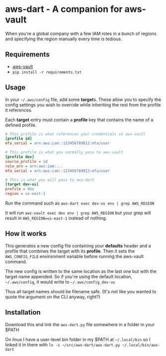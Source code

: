 # aws-dart - A companion for aws-vault #
When you're a global company with a few IAM roles in a bunch of regions and specifying the region manually every time is tedious.

## Requirements ##
* [aws-vault](https://github.com/99designs/aws-vault)
* `pip install -r requirements.txt`

## Usage ##
In your `~/.aws/config` file, add some **target**s. These allow you to specify the config settings you wish to override while inheriting the rest from the profile it references.

Each **target** entry must contain a **profile** key that contains the name of a defined profile.

```ini
# This profile is what references your credentials in aws-vault
[profile id]
mfa_serial = arn:aws:iam::123456789012:mfa/user

# This profile is what you normally pass to aws-vault
[profile dev]
source_profile = id
role_arn = arn:aws:iam:...
mfa_serial = arn:aws:iam::123456789012:mfa/user

# This is what you will pass to aws-dart
[target dev-us]
profile = dev
region = us-east-1
```

Run the command such as `aws-dart exec dev-us env | grep AWS_REGION`

It will run `aws-vault exec dev env | grep AWS_REGION` but your grep will result in `AWS_REGION=us-east-1` instead of nothing.

## How it works ##
This generates a new config file containing your **defaults** header and a profile that combines the target with its **profile**. Then it sets the `AWS_CONFIG_FILE` environment variable before running the aws-vault command.

The new config is written to the same location as the last one but with the target name appended. So if you're using the default location, `~/.aws/config`, it would write to `~/.aws/config_dev-us`

Thus all target names should be filename safe. (It's not like you wanted to quote the argument on the CLI anyway, right?)

## Installation ##
Download this and link the `aws-dart.py` file somewhere in a folder in your $PATH

On linux I have a user-level bin folder in my $PATH at `~/.local/bin` so I linked it in there with `ln -s ~/src/aws-dart/aws-dart.py ~/.local/bin/aws-dart`
